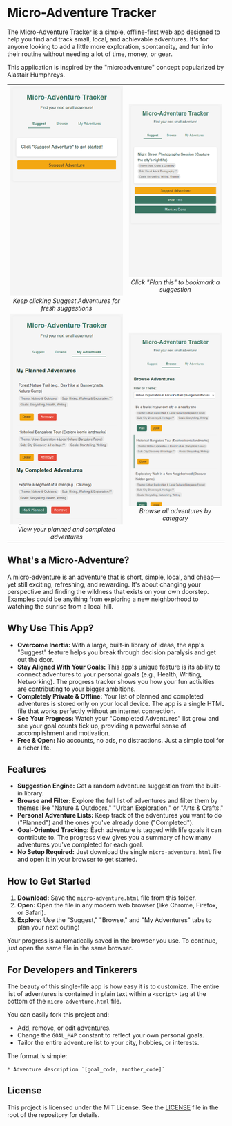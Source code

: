 # Micro-Adventure Tracker

The Micro-Adventure Tracker is a simple, offline-first web app designed to help you find and track small, local, and achievable adventures. It's for anyone looking to add a little more exploration, spontaneity, and fun into their routine without needing a lot of time, money, or gear.

This application is inspired by the "microadventure" concept popularized by Alastair Humphreys.

<table>
  <tr>
    <td align="center">
      <img src="https://github.com/nextfiveinc/micro-adventures/blob/main/screenshots/Screenshot%20from%202025-08-12%2017-35-20.png" alt="Home screen" width="300">
      <br>
      <em>Keep clicking Suggest Adventures for fresh suggestions</em>
    </td>
    <td align="center">
      <img src="https://github.com/nextfiveinc/micro-adventures/blob/main/screenshots/Screenshot%20from%202025-08-12%2017-35-42.png" alt="Example suggestion" width="300">
      <br>
      <em>Click "Plan this" to bookmark a suggestion</em>
    </td>
  </tr>
  <tr>
    <td align="center">
      <img src="https://github.com/nextfiveinc/micro-adventures/blob/main/screenshots/Screenshot%20from%202025-08-12%2017-35-57.png" alt="Selected adventures screen" width="300">
      <br>
      <em>View your planned and completed adventures</em>
    </td>
    <td align="center">
      <img src="https://github.com/nextfiveinc/micro-adventures/blob/main/screenshots/Screenshot%20from%202025-08-12%2017-37-08.png" alt="Browse all adventures by category" width="300">
      <br>
      <em>Browse all adventures by category</em>
    </td>
  </tr>
</table>


## What's a Micro-Adventure?

A micro-adventure is an adventure that is short, simple, local, and cheap—yet still exciting, refreshing, and rewarding. It's about changing your perspective and finding the wildness that exists on your own doorstep. Examples could be anything from exploring a new neighborhood to watching the sunrise from a local hill.

## Why Use This App?

*   **Overcome Inertia:** With a large, built-in library of ideas, the app's "Suggest" feature helps you break through decision paralysis and get out the door.
*   **Stay Aligned With Your Goals:** This app's unique feature is its ability to connect adventures to your personal goals (e.g., Health, Writing, Networking). The progress tracker shows you how your fun activities are contributing to your bigger ambitions.
*   **Completely Private & Offline:** Your list of planned and completed adventures is stored only on your local device. The app is a single HTML file that works perfectly without an internet connection.
*   **See Your Progress:** Watch your "Completed Adventures" list grow and see your goal counts tick up, providing a powerful sense of accomplishment and motivation.
*   **Free & Open:** No accounts, no ads, no distractions. Just a simple tool for a richer life.

## Features

*   **Suggestion Engine:** Get a random adventure suggestion from the built-in library.
*   **Browse and Filter:** Explore the full list of adventures and filter them by themes like "Nature & Outdoors," "Urban Exploration," or "Arts & Crafts."
*   **Personal Adventure Lists:** Keep track of the adventures you want to do ("Planned") and the ones you've already done ("Completed").
*   **Goal-Oriented Tracking:** Each adventure is tagged with life goals it can contribute to. The progress view gives you a summary of how many adventures you've completed for each goal.
*   **No Setup Required:** Just download the single `micro-adventure.html` file and open it in your browser to get started.

## How to Get Started

1.  **Download:** Save the `micro-adventure.html` file from this folder.
2.  **Open:** Open the file in any modern web browser (like Chrome, Firefox, or Safari).
3.  **Explore:** Use the "Suggest," "Browse," and "My Adventures" tabs to plan your next outing!

Your progress is automatically saved in the browser you use. To continue, just open the same file in the same browser.

## For Developers and Tinkerers

The beauty of this single-file app is how easy it is to customize. The entire list of adventures is contained in plain text within a `<script>` tag at the bottom of the `micro-adventure.html` file.

You can easily fork this project and:
*   Add, remove, or edit adventures.
*   Change the `GOAL_MAP` constant to reflect your own personal goals.
*   Tailor the entire adventure list to your city, hobbies, or interests.

The format is simple:
```
* Adventure description `[goal_code, another_code]`
```

## License

This project is licensed under the MIT License. See the [LICENSE](LICENSE) file in the root of the repository for details.

